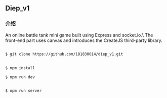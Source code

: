 ## Diep_v1



### 介绍

An online battle tank mini game built using Express and socket.io.\\
The front-end part uses canvas and introduces the CreateJS third-party library.

    

``` bash

$ git clone https://github.com/181830014/diep_v1.git
 
 
$ npm install

$ npm run dev


$ npm run server


```
